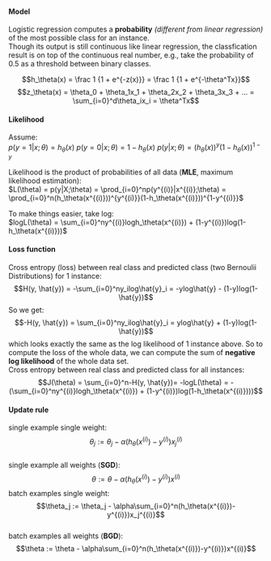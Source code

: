 #### Model  
Logistic regression computes a __probability__ _(different from linear regression)_ of the most possible class for an instance.  
Though its output is still continuous like linear regression, the classfication result is on top of the continuous real number, e.g., take the probability of 0.5 as a threshold between binary classes.  

$$h_\theta(x) = \frac 1 {1 + e^{-z(x)}} = \frac 1 {1 + e^{-\theta^Tx}}$$
$$z_\theta(x) = \theta_0 + \theta_1x_1 + \theta_2x_2 + \theta_3x_3 + ... = \sum_{i=0}^d\theta_ix_i = \theta^Tx$$   

#### Likelihood  
Assume:  
$p(y=1|x;\theta) = h_\theta(x)$
$p(y=0|x;\theta) = 1 - h_\theta(x)$
$p(y|x;\theta) = (h_\theta(x))^y(1-h_\theta(x))^{1-y}$

Likelihood is the product of probabilities of all data (__MLE__, maximum likelihood estimation):  
$L(\theta) = p(y|X;\theta) = \prod_{i=0}^np(y^{(i)}|x^{(i)};\theta) = \prod_{i=0}^n(h_\theta(x^{(i)}))^{y^{(i)}}(1-h_\theta(x^{(i)}))^{1-y^{(i)}}$

To make things easier, take log:  
$logL(\theta) = \sum_{i=0}^ny^{(i)}logh_\theta(x^{(i)}) + (1-y^{(i)})log(1-h_\theta(x^{(i)}))$

#### Loss function  
Cross entropy (loss) between real class and predicted class (two Bernoulii Distributions) for 1 instance:  
$$H(y, \hat{y}) = -\sum_{i=0}^ny_ilog\hat{y}_i = -ylog\hat{y} - (1-y)log(1-\hat{y})$$
So we get:  
$$-H(y, \hat{y}) = \sum_{i=0}^ny_ilog\hat{y}_i = ylog\hat{y} + (1-y)log(1-\hat{y})$$
which looks exactly the same as the log likelihood of 1 instance above. So to compute the loss of the whole data, we can compute the sum of __negative log likelihood__ of the whole data set.  
Cross entropy between real class and predicted class for all instances:  
$$J(\theta) = \sum_{i=0}^n-H(y, \hat{y})= -logL(\theta) = -(\sum_{i=0}^ny^{(i)}logh_\theta(x^{(i)}) + (1-y^{(i)})log(1-h_\theta(x^{(i)})))$$

#### Update rule  
single example single weight:  
$$\theta_j := \theta_j - \alpha(h_\theta(x^{(i)})-y^{(i)})x_j^{(i)}$$  
single example all weights (__SGD__):  
$$\theta := \theta - \alpha(h_\theta(x^{(i)})-y^{(i)})x^{(i)}$$
batch examples single weight:  
$$\theta_j := \theta_j - \alpha\sum_{i=0}^n(h_\theta(x^{(i)})-y^{(i)})x_j^{(i)}$$  
batch examples all weights (__BGD__):  
$$\theta := \theta - \alpha\sum_{i=0}^n(h_\theta(x^{(i)})-y^{(i)})x^{(i)}$$